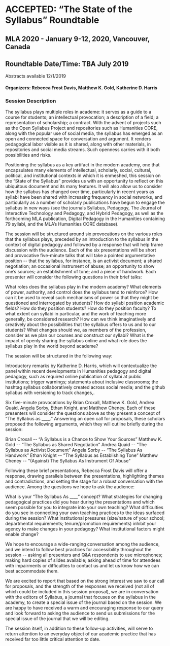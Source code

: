 # ACCEPTED: “The State of the Syllabus” Roundtable
## MLA 2020 - January 9-12, 2020, Vancouver, Canada
## Roundtable Date/Time: TBA July 2019
Abstracts available 12/1/2019

#### Organizers: Rebecca Frost Davis, Matthew K. Gold, Katherine D. Harris

### Session Description
The syllabus plays multiple roles in academe: it serves as a guide to a course for students; an intellectual provocation; a description of a field; a representation of scholarship; a contract. With the advent of projects such as the Open Syllabus Project and repositories such as Humanities CORE, along with the popular use of social media, the syllabus has emerged as an open and connected space for conversation and argument. It renders pedagogical labor visible as it is shared, along with other materials, in repositories and social media streams. Such openness carries with it both possibilities and risks.

Positioning the syllabus as a key artifact in the modern academy, one that encapsulates many elements of intellectual, scholarly, social, cultural, political, and institutional contexts in which it is enmeshed, this session on the “State of the Syllabus” provides us with an opportunity to reflect on this ubiquitous document and its many features. It will also allow us to consider how the syllabus has changed over time, particularly in recent years as syllabi have been shared with increasing frequency in social networks, and particularly as a number of scholarly publications have begun to engage the syllabus in new ways (see the journals Syllabus, Pedagogy, The Journal of Interactive Technology and Pedagogy, and Hybrid Pedagogy, as well as the forthcoming MLA publication, Digital Pedagogy in the Humanities containing 79 syllabi, and the MLA’s Humanities CORE database).

The session will be structured around six provocations on the various roles that the syllabus plays, preceded by an introduction to the syllabus in the context of digital pedagogy and followed by a response that will help frame discussion with the audience. Each of the six presentations will be short and provocative five-minute talks that will take a pointed argumentative position -- that the syllabus, for instance, is an activist document; a shared negotiation; an occasional instrument of abuse; an opportunity to show one’s sources; an establishment of tone; and a piece of handwork. Each presenter will consider the following questions in their brief talks:

What roles does the syllabus play in the modern academy?
What elements of power, authority, and control does the syllabus tend to reinforce? How can it be used to reveal such mechanisms of power so that they might be questioned and interrogated by students?
How do syllabi position academic fields? How do they position students? How do they position faculty?
To what extent can syllabi in particular, and the work of teaching more generally, be considered research?
How can we think imaginatively and creatively about the possibilities that the syllabus offers to us and to our students?
What changes should we, as members of the profession, consider as we plan our courses and construct our syllabi?
What is the impact of openly sharing the syllabus online and what role does the syllabus play in the world beyond academe?

The session will be structured in the following way:

Introductory remarks by Katherine D. Harris, which will contextualize the panel within recent developments in Humanities pedagogy and digital pedagogy, such as required online publication of syllabi at public institutions; trigger warnings; statements about inclusive classrooms; the hashtag syllabus collaboratively created across social media; and the github syllabus with versioning to track changes,. 

Six five-minute provocations by Brian Croxall, Matthew K. Gold, Andrea Quaid, Angela Sorby, Ethan Knight, and Matthew Cheney. Each of these presenters will consider the questions above as they present a concept of “The Syllabus as ____.” Answering an open call for proposals, these scholars proposed the following arguments, which they will outline briefly during the session:

Brian Croxall -- “A Syllabus is a Chance to Show Your Sources”
Matthew K. Gold -- “The Syllabus as Shared Negotiation”
Andrea Quaid -- “The Syllabus as Activist Document”
Angela Sorby -- “The Syllabus As Handwork”
Ethan Knight -- "The Syllabus as Establishing Tone”
Matthew Cheney -- "(Against) The Syllabus As Instrument Of Abuse"

Following these brief presentations, Rebecca Frost Davis will offer a response, drawing parallels between the presentations, highlighting themes and contradictions, and setting the stage for a robust conversation with the audience. Among the questions we hope to ask the audience:

What is your “The Syllabus As ____” concept?
What strategies for changing pedagogical practices did you hear during the presentations and which seem possible for you to integrate into your own teaching? 
What difficulties do you see in connecting your own teaching practices to the ideas surfaced during the session?
What institutional pressures (size/nature of your school; departmental requirements; tenure/promotion requirements) inhibit your agency to make changes in your pedagogy? What institutional factors might enable change?

We hope to encourage a wide-ranging conversation among the audience, and we intend to follow best practices for accessibility throughout the session -- asking all presenters and Q&A respondents to use microphones; making hard copies of slides available; asking ahead of time for attendees with impairments or difficulties to contact us and let us know how we can best accommodate them. 

We are excited to report that based on the strong interest we saw to our call for proposals, and the strength of the responses we received (not all of which could be included in this session proposal), we are in conversation with the editors of Syllabus, a journal that focuses on the syllabus in the academy, to create a special issue of the journal based on the session. We are happy to have received a warm and encouraging response to our query and look forward to asking the audience to send us submissions for the special issue of the journal that we will be editing.

The session itself, in addition to these follow-up activities, will serve to return attention to an everyday object of our academic practice that has received far too little critical attention to date. 
